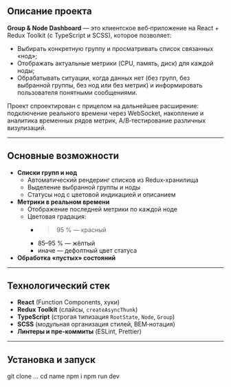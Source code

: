 ## Описание проекта

**Group & Node Dashboard** — это клиентское веб‑приложение на React + Redux Toolkit (с TypeScript и SCSS), которое позволяет:
- Выбирать конкретную группу и просматривать список связанных «нод»;
- Отображать актуальные метрики (CPU, память, диск) для каждой ноды;
- Обрабатывать ситуации, когда данных нет (без групп, без выбранной группы, без нод или без метрик) и информировать пользователя понятными сообщениями.

Проект спроектирован с прицелом на дальнейшее расширение: подключение реального времени через WebSocket, накопление и аналитика временных рядов метрик, A/B‑тестирование различных визулизаций.

---

## Основные возможности

- **Списки групп и нод**  
  - Автоматический рендеринг списков из Redux‑хранилища  
  - Выделение выбранной группы и ноды  
  - Статусы нод с цветовой индикацией и описанием  
- **Метрики в реальном времени**  
  - Отображение последней метрики по каждой ноде  
  - Цветовая градация:  
    - > 95 % — красный  
    - 85–95 % — жёлтый  
    - иначе — дефолтный цвет статуса  
- **Обработка «пустых» состояний**  
 

---

## Технологический стек

- **React** (Function Components, хуки)  
- **Redux Toolkit** (слайсы, `createAsyncThunk`)  
- **TypeScript** (строгая типизация `RootState`, `Node`, `Group`)  
- **SCSS** (модульная организация стилей, BEM‑нотация)  
- **Линтеры и пре‑коммиты** (ESLint, Prettier)

---

## Установка и запуск
   git clone ...
   cd name
   npm i
   npm run dev


